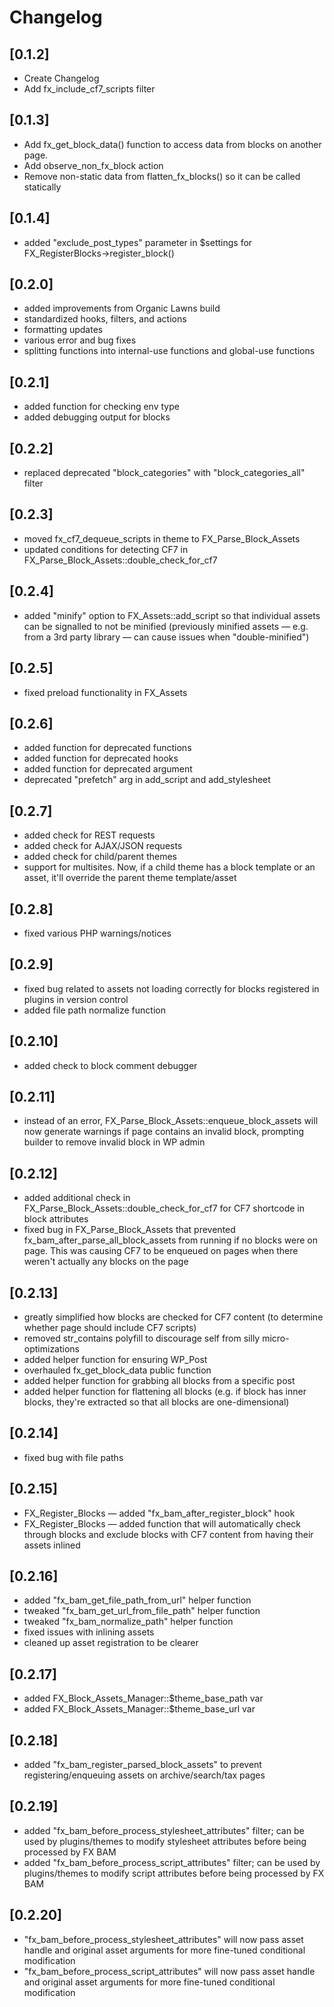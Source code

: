 # Changelog

## [0.1.2]
- Create Changelog
- Add fx_include_cf7_scripts filter

## [0.1.3]
- Add fx_get_block_data() function to access data from blocks on another page.
- Add observe_non_fx_block action
- Remove non-static data from flatten_fx_blocks() so it can be called statically

## [0.1.4]
- added "exclude_post_types" parameter in $settings for FX_RegisterBlocks->register_block()

## [0.2.0]
- added improvements from Organic Lawns build
- standardized hooks, filters, and actions
- formatting updates
- various error and bug fixes
- splitting functions into internal-use functions and global-use functions

## [0.2.1]
- added function for checking env type
- added debugging output for blocks

## [0.2.2]
- replaced deprecated "block_categories" with "block_categories_all" filter

## [0.2.3]
- moved fx_cf7_dequeue_scripts in theme to FX_Parse_Block_Assets
- updated conditions for detecting CF7 in FX_Parse_Block_Assets::double_check_for_cf7

## [0.2.4]
- added "minify" option to FX_Assets::add_script so that individual assets can be signalled to not be minified (previously minified assets — e.g. from a 3rd party library — can cause issues when "double-minified")

## [0.2.5]
- fixed preload functionality in FX_Assets

## [0.2.6]
- added function for deprecated functions
- added function for deprecated hooks
- added function for deprecated argument
- deprecated "prefetch" arg in add_script and add_stylesheet

## [0.2.7]
- added check for REST requests
- added check for AJAX/JSON requests
- added check for child/parent themes
- support for multisites. Now, if a child theme has a block template or an asset, it'll override the parent theme template/asset

## [0.2.8]
- fixed various PHP warnings/notices

## [0.2.9]
- fixed bug related to assets not loading correctly for blocks registered in plugins in version control
- added file path normalize function

## [0.2.10]
- added check to block comment debugger

## [0.2.11]
- instead of an error, FX_Parse_Block_Assets::enqueue_block_assets will now generate warnings if page contains an invalid block, prompting builder to remove invalid block in WP admin

## [0.2.12]
- added additional check in FX_Parse_Block_Assets::double_check_for_cf7 for CF7 shortcode in block attributes
- fixed bug in FX_Parse_Block_Assets that prevented fx_bam_after_parse_all_block_assets from running if no blocks were on page. This was causing CF7 to be enqueued on pages when there weren't actually any blocks on the page

## [0.2.13]
- greatly simplified how blocks are checked for CF7 content (to determine whether page should include CF7 scripts)
- removed str_contains polyfill to discourage self from silly micro-optimizations
- added helper function for ensuring WP_Post
- overhauled fx_get_block_data public function
- added helper function for grabbing all blocks from a specific post
- added helper function for flattening all blocks (e.g. if block has inner blocks, they're extracted so that all blocks are one-dimensional)

## [0.2.14]
- fixed bug with file paths

## [0.2.15]
- FX_Register_Blocks — added "fx_bam_after_register_block" hook
- FX_Register_Blocks — added function that will automatically check through blocks and exclude blocks with CF7 content from having their assets inlined

## [0.2.16]
- added "fx_bam_get_file_path_from_url" helper function
- tweaked "fx_bam_get_url_from_file_path" helper function
- tweaked "fx_bam_normalize_path" helper function
- fixed issues with inlining assets
- cleaned up asset registration to be clearer

## [0.2.17]
- added FX_Block_Assets_Manager::$theme_base_path var
- added FX_Block_Assets_Manager::$theme_base_url var

## [0.2.18]
- added "fx_bam_register_parsed_block_assets" to prevent registering/enqueuing assets on archive/search/tax pages

## [0.2.19]
- added "fx_bam_before_process_stylesheet_attributes" filter; can be used by plugins/themes to modify stylesheet attributes before being processed by FX BAM
- added "fx_bam_before_process_script_attributes" filter; can be used by plugins/themes to modify script attributes before being processed by FX BAM

## [0.2.20]
- "fx_bam_before_process_stylesheet_attributes" will now pass asset handle and original asset arguments for more fine-tuned conditional modification
- "fx_bam_before_process_script_attributes" will now pass asset handle and original asset arguments for more fine-tuned conditional modification